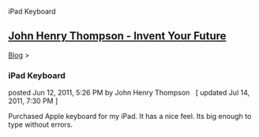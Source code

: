 iPad Keyboard 

[John Henry Thompson - Invent Your Future](../index.html)
---------------------------------------------------------

    

[Blog](../z-blog-1.html)‎ > ‎

### iPad Keyboard

posted Jun 12, 2011, 5:26 PM by John Henry Thompson   \[ updated Jul 14, 2011, 7:30 PM \]

Purchased Apple keyboard for my iPad. It has a nice feel. Its big enough to type without errors.

  

